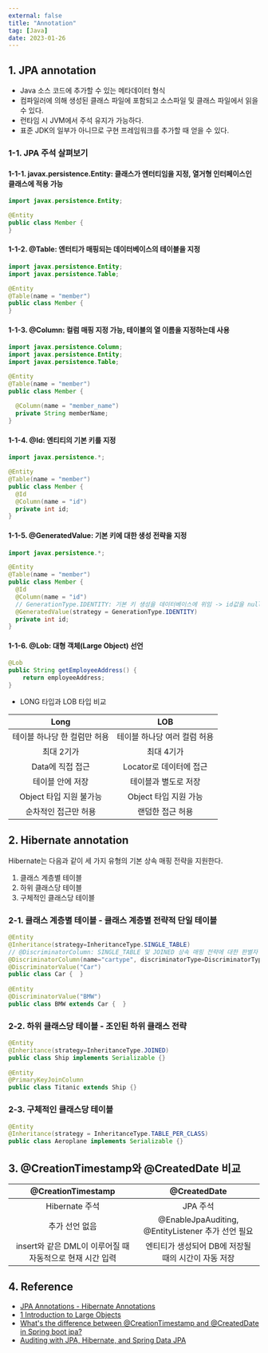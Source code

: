 ```yaml
---
external: false
title: "Annotation"
tag: [Java]
date: 2023-01-26
---
```


## 1. JPA annotation

- Java 소스 코드에 추가할 수 있는 메타데이터 형식
- 컴파일러에 의해 생성된 클래스 파일에 포함되고 소스파일 및 클래스 파일에서 읽을 수 있다.
- 런타임 시 JVM에서 주석 유지가 가능하다.
- 표준 JDK의 일부가 아니므로 구현 프레임워크를 추가할 때 얻을 수 있다.

### 1-1. JPA 주석 살펴보기

#### 1-1-1. javax.persistence.Entity: 클래스가 엔터티임을 지정, 열거형 인터페이스인 클래스에 적용 가능

```java
import javax.persistence.Entity;

@Entity
public class Member {
}
```

#### 1-1-2. @Table: 엔터티가 매핑되는 데이터베이스의 테이블을 지정

```java
import javax.persistence.Entity;
import javax.persistence.Table;

@Entity
@Table(name = "member")
public class Member {
}
```

#### 1-1-3. @Column: 컬럼 매핑 지정 가능, 테이블의 열 이름을 지정하는데 사용

```java
import javax.persistence.Column;
import javax.persistence.Entity;
import javax.persistence.Table;

@Entity
@Table(name = "member")
public class Member {
 
  @Column(name = "member_name")
  private String memberName;
}
```

#### 1-1-4. @Id: 엔티티의 기본 키를 지정

```java
import javax.persistence.*;

@Entity
@Table(name = "member")
public class Member { 
  @Id
  @Column(name = "id")
  private int id;
}
```

#### 1-1-5. @GeneratedValue: 기본 키에 대한 생성 전략을 지정

```java
import javax.persistence.*;

@Entity
@Table(name = "member")
public class Member { 
  @Id
  @Column(name = "id")
  // GenerationType.IDENTITY: 기본 키 생성을 데이터베이스에 위임 -> id값을 null로 하면 DB에서 알아서 AUTO_INCREMENT로 설정
  @GeneratedValue(strategy = GenerationType.IDENTITY)
  private int id;
}
```

#### 1-1-6. @Lob: 대형 객체(Large Object) 선언

```java
@Lob
public String getEmployeeAddress() {
    return employeeAddress;
}
```

- LONG 타입과 LOB 타입 비교

|             Long             |              LOB             |
|:----------------------------:|:----------------------------:|
| 테이블 하나당 한 컬럼만 허용 | 테이블 하나당 여러 컬럼 허용 |
|          최대 2기가          |          최대 4기가          |
|       Data에 직접 접근       |    Locator로 데이터에 접근   |
|       테이블 안에 저장       |     테이블과 별도로 저장     |
|    Object 타입 지원 불가능   |     Object 타입 지원 가능    |
|     순차적인 접근만 허용     |       랜덤한 접근 허용       |

## 2. Hibernate annotation

Hibernate는 다음과 같이 세 가지 유형의 기본 상속 매핑 전략을 지원한다.

1. 클래스 계층별 테이블
2. 하위 클래스당 테이블
3. 구체적인 클래스당 테이블

### 2-1. 클래스 계층별 테이블 - 클래스 계층별 전략적 단일 테이블

```java
@Entity
@Inheritance(strategy=InheritanceType.SINGLE_TABLE)
// @DiscriminatorColumn: SINGLE_TABLE 및 JOINED 상속 매핑 전략에 대한 판별자 열을 지정
@DiscriminatorColumn(name="cartype", discriminatorType=DiscriminatorType.STRING )
@DiscriminatorValue("Car")
public class Car {  }
 
@Entity
@DiscriminatorValue("BMW")
public class BMW extends Car {  }
```

### 2-2. 하위 클래스당 테이블 - 조인된 하위 클래스 전략

```java
@Entity
@Inheritance(strategy=InheritanceType.JOINED)
public class Ship implements Serializable {}
 
@Entity
@PrimaryKeyJoinColumn
public class Titanic extends Ship {}
```

### 2-3. 구체적인 클래스당 테이블

```java
@Entity
@Inheritance(strategy = InheritanceType.TABLE_PER_CLASS)
public class Aeroplane implements Serializable {}
```

## 3. @CreationTimestamp와 @CreatedDate 비교

|                     @CreationTimestamp                    |                     @CreatedDate                    |
|:---------------------------------------------------------:|:---------------------------------------------------:|
|                       Hibernate 주석                      |                       JPA 주석                      |
|                       추가 선언 없음                      |  @EnableJpaAuditing, @EntityListener 추가 선언 필요 |
| insert와 같은 DML이 이루어질 때 자동적으로 현재 시간 입력 | 엔티티가 생성되어 DB에 저장될 때의 시간이 자동 저장 |

## 4. Reference

- [JPA Annotations - Hibernate Annotations](https://www.digitalocean.com/community/tutorials/jpa-hibernate-annotations)
- [1 Introduction to Large Objects](https://docs.oracle.com/cd/E18283_01/appdev.112/e18294/adlob_intro.htm)
- [What's the difference between @CreationTimestamp and @CreatedDate in Spring boot jpa?](https://stackoverflow.com/questions/66149224/whats-the-difference-between-creationtimestamp-and-createddate-in-spring-boot)
- [Auditing with JPA, Hibernate, and Spring Data JPA](https://www.baeldung.com/database-auditing-jpa)

